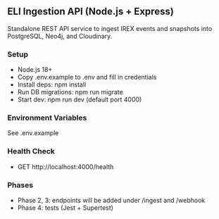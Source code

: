 ## ELI Ingestion API (Node.js + Express)

Standalone REST API service to ingest IREX events and snapshots into PostgreSQL, Neo4j, and Cloudinary.

### Setup
- Node.js 18+
- Copy .env.example to .env and fill in credentials
- Install deps: npm install
- Run DB migrations: npm run migrate
- Start dev: npm run dev (default port 4000)

### Environment Variables
See .env.example

### Health Check
- GET http://localhost:4000/health

### Phases
- Phase 2, 3: endpoints will be added under /ingest and /webhook
- Phase 4: tests (Jest + Supertest)



